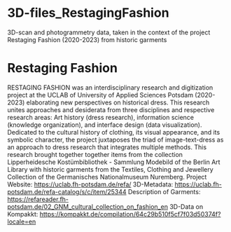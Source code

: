 # 3D-files_RestagingFashion
3D-scan and photogrammetry data, taken in the context of the project Restaging Fashion (2020-2023) from historic garments

# Restaging Fashion
RESTAGING FASHION was an interdisciplinary research and digitization project at the UCLAB of University of Applied Sciences Potsdam (2020-2023) elaborating new perspectives on historical dress. This research unites approaches and desiderata from three disciplines and respective research areas: Art history (dress research), information science (knowledge organization), and interface design (data visualization). Dedicated to the cultural history of clothing, its visual appearance, and its symbolic character, the project juxtaposes the triad of image-text-dress as an approach to dress research that integrates multiple methods. This research brought together together items from the collection Lipperheidesche Kostümbibliothek - Sammlung Modebild of the Berlin Art Library with historic garments from the Textiles, Clothing and Jewellery Collection of the Germanisches Nationalmuseum Nuremberg.
Project Website: https://uclab.fh-potsdam.de/refa/
3D-Metadata: https://uclab.fh-potsdam.de/refa-catalog/s/c/item/25344
Description of Garments: https://refareader.fh-potsdam.de/02_GNM_cultural_collection_on_fashion_en 
3D-Data on Kompakkt: https://kompakkt.de/compilation/64c29b510f5cf7f03d50374f?locale=en
